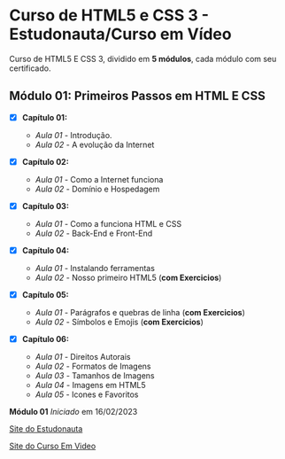 # Curso de HTML5 e CSS 3 - Estudonauta/Curso em Vídeo

Curso de HTML5 E CSS 3, dividido em **5 módulos**, cada módulo com seu certificado.

## Módulo 01: Primeiros Passos em HTML E CSS

- [x] **Capítulo 01:**
   * _Aula 01_ - Introdução.
   * _Aula 02_ - A evolução da Internet

- [x] **Capítulo 02:**
   * _Aula 01_ - Como a Internet funciona
   * _Aula 02_ - Domínio e Hospedagem

- [x] **Capítulo 03:**
   * _Aula 01_ - Como a funciona HTML e CSS
   * _Aula 02_ - Back-End e Front-End

- [x] **Capítulo 04:**
   * _Aula 01_ - Instalando ferramentas
   * _Aula 02_ - Nosso primeiro HTML5 (**com Exercicios**)

- [x] **Capítulo 05:**
   * _Aula 01_ - Parágrafos e quebras de linha (**com Exercicios**)
   * _Aula 02_ - Símbolos e Emojis (**com Exercicios**)

- [x] **Capítulo 06:**
   * _Aula 01_ - Direitos Autorais
   * _Aula 02_ - Formatos de Imagens
   * _Aula 03_ - Tamanhos de Imagens
   * _Aula 04_ - Imagens em HTML5
   * _Aula 05_ - Icones e Favoritos

**Módulo 01** _Iniciado_ em 16/02/2023

[Site do Estudonauta](https://www.estudonauta.com/)

[Site do Curso Em Video](https://www.cursoemvideo.com/)

